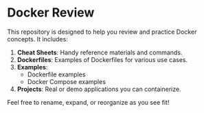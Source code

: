 # Docker Review

This repository is designed to help you review and practice Docker concepts. It includes:

1. **Cheat Sheets**: Handy reference materials and commands.
2. **Dockerfiles**: Examples of Dockerfiles for various use cases.
3. **Examples**:
   - Dockerfile examples
   - Docker Compose examples
4. **Projects**: Real or demo applications you can containerize.

Feel free to rename, expand, or reorganize as you see fit!
